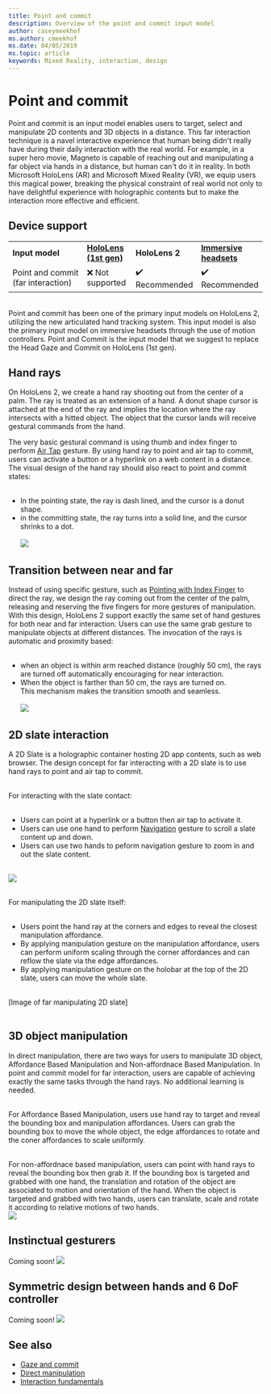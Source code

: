 ```yaml
---
title: Point and commit
description: Overview of the point and commit input model
author: caseymeekhof
ms.author: cmeekhof
ms.date: 04/05/2019
ms.topic: article
keywords: Mixed Reality, interaction, design
---
```

# Point and commit
Point and commit is an input model enables users to target, select and manipulate 2D contents and 3D objects in a distance. This far interaction technique is a navel interactive experience that human being didn't really have during their daily interaction with the real world. For example, in a super hero movie, Magneto is capable of reaching out and manipulating a far object via hands in a distance, but human can't do it in reality. In both Microsoft HoloLens (AR) and Microsoft Mixed Reality (VR), we equip users this magical power, breaking the physical constraint of real world not only to have delightful experience with holographic contents but to make the interaction more effective and efficient.

## Device support
<table>
    <colgroup>
    <col width="40%" />
    <col width="20%" />
    <col width="20%" />
    <col width="20%" />
    </colgroup>
    <tr>
        <td><strong>Input model</strong></td>
        <td><a href="hololens-hardware-details.md"><strong>HoloLens (1st gen)</strong></a></td>
        <td><strong>HoloLens 2</strong></td>
        <td><a href="immersive-headset-hardware-details.md"><strong>Immersive headsets</strong></a></td>
    </tr>
     <tr>
        <td>Point and commit (far interaction)</td>
        <td>❌ Not supported</td>
        <td>✔️ Recommended</td>
        <td>✔️ Recommended</td>
    </tr>
</table>
<br>
Point and commit has been one of the primary input models on HoloLens 2, utilizing the new articulated hand tracking system. This input model is also the primary input model on immersive headsets through the use of motion controllers. Point and Commit is the input model that we suggest to replace the Head Gaze and Commit on HoloLens (1st gen). 

## Hand rays
On HoloLens 2, we create a hand ray shooting out from the center of a palm. The ray is treated as an extension of a hand. A donut shape cursor is attached at the end of the ray and implies the location where the ray intersects with a hitted object. The object that the cursor lands will receive gestural commands from the hand. 

The very basic gestural command is using thumb and index finger to perform [Air Tap](coming-soon.md) gesture. By using hand ray to point and air tap to commit, users can activate a button or a hyperlink on a web content in a distance. The visual design of the hand ray should also react to point and commit states: <br><br>
* In the pointing state, the ray is dash lined, and the cursor is a donut shape.
* in the committing state, the ray turns into a solid line, and the cursor shrinks to a dot.<br><br>
![](images/Hand-Rays-720px.jpg)<br>

## Transition between near and far
Instead of using specific gesture, such as [Pointing with Index Finger](coming-soon.md) to direct the ray, we design the ray coming out from the center of the palm, releasing and reserving the five fingers for more gestures of manipulation. With this design, HoloLens 2 support exactly the same set of hand gestures for both near and far interaction. Users can use the same grab gesture to manipulate objects at different distances. The invocation of the rays is automatic and proximity based: <br><br>
* when an object is within arm reached distance (roughly 50 cm), the rays are turned off automatically encouraging for near interaction. 
* When the object is farther than 50 cm, the rays are turned on.<br>
This mechanism makes the transition smooth and seamless.<br><br>
![](images/Transition-Between-Near-And-Far-720px.jpg)<br>

## 2D slate interaction
A 2D Slate is a holographic container hosting 2D app contents, such as web browser. The design concept for far interacting with a 2D slate is to use hand rays to point and air tap to commit.<br><br>

For interacting with the slate contact:<br><br>

* Users can point at a hyperlink or a button then air tap to activate it. 
* Users can use one hand to perform [Navigation](coming-soon.md) gesture to scroll a slate content up and down. 
* Users can use two hands to peform navigation gesture to zoom in and out the slate content.<br><br>

![](images/2D-Slate-Interaction-Far-720px.jpg)<br><br>

For manipulating the 2D slate itself:<br><br>

* Users point the hand ray at the corners and edges to reveal the closest manipulation affordance. 
* By applying manipulation gesture on the manipulation affordance, users can perform uniform scaling through the corner affordances and can reflow the slate via the edge affordances. 
* By applying manipulation gesture on the holobar at the top of the 2D slate, users can move the whole slate.<br><br>

[Image of far manipulating 2D slate] <br><br>

## 3D object manipulation
In direct manipulation, there are two ways for users to manipulate 3D object, Affordance Based Manipulation and Non-affordnace Based Manipulation. In point and commit model for far interaction, users are capable of achieving exactly the same tasks through the hand rays. No additional learning is needed.<br><br> 

For Affordance Based Manipulation, users use hand ray to target and reveal the bounding box and manipulation affordances. Users can grab the bounding box to move the whole object, the edge affordances to rotate and the coner affordances to scale uniformly.<br><br> 

For non-affordnace based manipulation, users can point with hand rays to reveal the bounding box then grab it. If the bounding box is targeted and grabbed with one hand, the translation and rotation of the object are associated to motion and orientation of the hand. When the object is targeted and grabbed with two hands, users can translate, scale and rotate it according to relative motions of two hands.<br>
![](images/3D-Object-Manipultaion-Far-720px.jpg)<br>

## Instinctual gesturers
Coming soon!
![](images/Instinctual-Gestures-Far-720px.jpg)<br>

## Symmetric design between hands and 6 DoF controller 
Coming soon!
![](images/Symmetric-Design-For-Rays-720px.jpg)<br>


## See also
* [Gaze and commit](gaze-and-commit.md)
* [Direct manipulation](direct-manipulation.md)
* [Interaction fundamentals](interaction-fundamentals.md)
